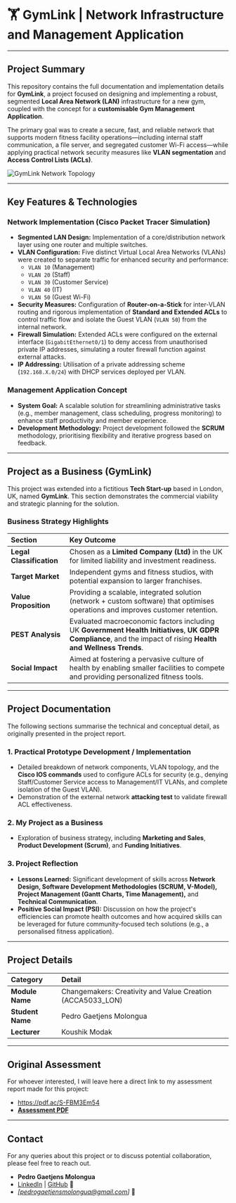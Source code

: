 # 🏋️ **GymLink** | Network Infrastructure and Management Application

***

## **Project Summary**

This repository contains the full documentation and implementation details for **GymLink**, a project focused on designing and implementing a robust, segmented **Local Area Network (LAN)** infrastructure for a new gym, coupled with the concept for a **customisable Gym Management Application**.

The primary goal was to create a secure, fast, and reliable network that supports modern fitness facility operations—including internal staff communication, a file server, and segregated customer Wi-Fi access—while applying practical network security measures like **VLAN segmentation** and **Access Control Lists (ACLs)**.

![GymLink Network Topology](https://res.cloudinary.com/df9vvy76v/image/upload/v1759662570/GymLink-Network-Topology/GymLink-Network-Topology_wjzss5.png)

***

## **Key Features & Technologies**

### **Network Implementation (Cisco Packet Tracer Simulation)**
* **Segmented LAN Design:** Implementation of a core/distribution network layer using one router and multiple switches.
* **VLAN Configuration:** Five distinct Virtual Local Area Networks (VLANs) were created to separate traffic for enhanced security and performance:
    * `VLAN 10` (Management)
    * `VLAN 20` (Staff)
    * `VLAN 30` (Customer Service)
    * `VLAN 40` (IT)
    * `VLAN 50` (Guest Wi-Fi)
* **Security Measures:** Configuration of **Router-on-a-Stick** for inter-VLAN routing and rigorous implementation of **Standard and Extended ACLs** to control traffic flow and isolate the Guest VLAN (`VLAN 50`) from the internal network.
* **Firewall Simulation:** Extended ACLs were configured on the external interface (`GigabitEthernet0/1`) to deny access from unauthorised private IP addresses, simulating a router firewall function against external attacks.
* **IP Addressing:** Utilisation of a private addressing scheme (`192.168.X.0/24`) with DHCP services deployed per VLAN.

### **Management Application Concept**
* **System Goal:** A scalable solution for streamlining administrative tasks (e.g., member management, class scheduling, progress monitoring) to enhance staff productivity and member experience.
* **Development Methodology:** Project development followed the **SCRUM** methodology, prioritising flexibility and iterative progress based on feedback.

***

## **Project as a Business (GymLink)**

This project was extended into a fictitious **Tech Start-up** based in London, UK, named **GymLink**. This section demonstrates the commercial viability and strategic planning for the solution.

### **Business Strategy Highlights**
| Section | Key Outcome |
| :--- | :--- |
| **Legal Classification** | Chosen as a **Limited Company (Ltd)** in the UK for limited liability and investment readiness. |
| **Target Market** | Independent gyms and fitness studios, with potential expansion to larger franchises. |
| **Value Proposition** | Providing a scalable, integrated solution (network + custom software) that optimises operations and improves customer retention. |
| **PEST Analysis** | Evaluated macroeconomic factors including UK **Government Health Initiatives**, **UK GDPR Compliance**, and the impact of rising **Health and Wellness Trends**. |
| **Social Impact** | Aimed at fostering a pervasive culture of health by enabling smaller facilities to compete and providing personalized fitness tools. |

***

## **Project Documentation**

The following sections summarise the technical and conceptual detail, as originally presented in the project report.

### **1. Practical Prototype Development / Implementation**
* Detailed breakdown of network components, VLAN topology, and the **Cisco IOS commands** used to configure ACLs for security (e.g., denying Staff/Customer Service access to Management/IT VLANs, and complete isolation of the Guest VLAN).
* Demonstration of the external network **attacking test** to validate firewall ACL effectiveness.

### **2. My Project as a Business**
* Exploration of business strategy, including **Marketing and Sales**, **Product Development (Scrum)**, and **Funding Initiatives**.

### **3. Project Reflection**
* **Lessons Learned:** Significant development of skills across **Network Design, Software Development Methodologies (SCRUM, V-Model), Project Management (Gantt Charts, Time Management),** and **Technical Communication**.
* **Positive Social Impact (PSI):** Discussion on how the project's efficiencies can promote health outcomes and how acquired skills can be leveraged for future community-focused tech solutions (e.g., a personalised fitness application).

***

## **Project Details**

| Category | Detail |
| :--- | :--- |
| **Module Name** | Changemakers: Creativity and Value Creation (ACCA5033_LON) |
| **Student Name** | Pedro Gaetjens Molongua |
| **Lecturer** | Koushik Modak |

*** 

##  **Original Assessment** 
For whoever interested, I will leave here a direct link to my assessment report made for this project: 
* https://pdf.ac/S-FBM3Em54 
* [**Assessment PDF**](http://pdf.ac/S-FBM3Em54 "**Assessment PDF**")

***

## **Contact**

For any queries about this project or to discuss potential collaboration, please feel free to reach out.

* **Pedro Gaetjens Molongua**
* [LinkedIn](https://linkedin.com/in/pedro-g-a81978214) | [GitHub](https://github.com/PedrxG) 🌱
* *\[pedrogaetjensmolongua@gmail.com]* 📧
